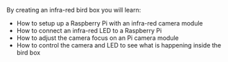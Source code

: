 By creating an infra-red bird box you will learn:

- How to setup up a Raspberry Pi with an infra-red camera module
- How to connect an infra-red LED to a Raspberry Pi
- How to adjust the camera focus on an Pi camera module
- How to control the camera and LED to see what is happening inside the bird box
